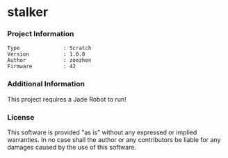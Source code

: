 stalker
================



### Project Information
```
Type              : Scratch
Version           : 1.0.0
Author            : zoezhen
Firmware          : 42
```

### Additional Information
This project requires a Jade Robot to run!

### License
This software is provided "as is" without any expressed or implied warranties.  In no case shall the author or any contributors be liable for any damages caused by the use of this software.

